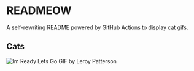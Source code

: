 # READMEOW

A self-rewriting README powered by GitHub Actions to display cat gifs.

## Cats

![Im Ready Lets Go GIF by Leroy Patterson](https://media2.giphy.com/media/CjmvTCZf2U3p09Cn0h/200.gif?cid=9acd02dagu84qfhy5w7lmcnsqjth46febfmtlj1dcpmea6mn&ep=v1_gifs_search&rid=200.gif&ct=g)
